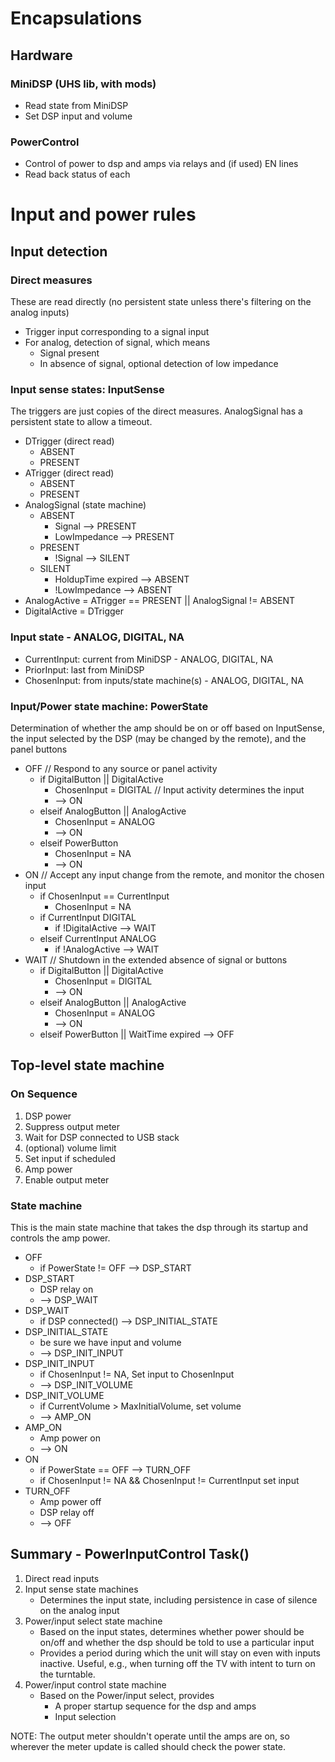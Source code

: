 # Encapsulations

## Hardware

### MiniDSP (UHS lib, with mods)
* Read state from MiniDSP
* Set DSP input and volume

### PowerControl
* Control of power to dsp and amps via relays and (if used) EN lines
* Read back status of each

# Input and power rules

## Input detection
### Direct measures
These are read directly (no persistent state unless there's filtering on the analog inputs)
* Trigger input corresponding to a signal input
* For analog, detection of signal, which means
    * Signal present
    * In absence of signal, optional detection of low impedance

### Input sense states: InputSense
The triggers are just copies of the direct measures.
AnalogSignal has a persistent state to allow a timeout.

* DTrigger (direct read)
    * ABSENT
    * PRESENT 
* ATrigger (direct read)
    * ABSENT
    * PRESENT
* AnalogSignal (state machine)
    * ABSENT
        * Signal --> PRESENT
        * LowImpedance --> PRESENT
    * PRESENT
        * !Signal --> SILENT
    * SILENT
        * HoldupTime expired --> ABSENT
        * !LowImpedance --> ABSENT
* AnalogActive = ATrigger == PRESENT || AnalogSignal != ABSENT
* DigitalActive = DTrigger

### Input state - ANALOG, DIGITAL, NA
* CurrentInput: current from MiniDSP - ANALOG, DIGITAL, NA
* PriorInput: last from MiniDSP
* ChosenInput: from inputs/state machine(s) - ANALOG, DIGITAL, NA

### Input/Power state machine: PowerState
Determination of whether the amp should be on or off based on InputSense, the input selected by the DSP (may be changed by the remote), and the panel buttons
* OFF // Respond to any source or panel activity
    * if DigitalButton || DigitalActive
        * ChosenInput = DIGITAL // Input activity determines the input
        * --> ON
    * elseif AnalogButton || AnalogActive
        * ChosenInput = ANALOG
        * --> ON
    * elseif PowerButton
        * ChosenInput = NA
        * --> ON
* ON  // Accept any input change from the remote, and monitor the chosen input
    * if ChosenInput == CurrentInput
        * ChosenInput = NA
    * if CurrentInput DIGITAL
        * if !DigitalActive --> WAIT
    * elseif CurrentInput ANALOG
        * if !AnalogActive --> WAIT
* WAIT // Shutdown in the extended absence of signal or buttons
    * if DigitalButton || DigitalActive
        * ChosenInput = DIGITAL
        * --> ON
    * elseif AnalogButton || AnalogActive
        * ChosenInput = ANALOG
        * --> ON
    * elseif PowerButton || WaitTime expired --> OFF


## Top-level state machine

### On Sequence
1. DSP power
1. Suppress output meter
1. Wait for DSP connected to USB stack
1. (optional) volume limit
1. Set input if scheduled
1. Amp power
1. Enable output meter

### State machine
This is the main state machine that takes the dsp through its startup and controls the amp power. 
* OFF
    * if PowerState != OFF --> DSP_START
* DSP_START
    * DSP relay on
    * --> DSP_WAIT
* DSP_WAIT
    * if DSP connected() --> DSP_INITIAL_STATE
* DSP_INITIAL_STATE
    * be sure we have input and volume
    * --> DSP_INIT_INPUT
* DSP_INIT_INPUT
    * if ChosenInput != NA, Set input to ChosenInput
    * --> DSP_INIT_VOLUME
* DSP_INIT_VOLUME
    * if CurrentVolume > MaxInitialVolume, set volume
    * --> AMP_ON
* AMP_ON
    * Amp power on
    * --> ON
* ON
    * if PowerState == OFF --> TURN_OFF
    * if ChosenInput != NA && ChosenInput != CurrentInput set input
* TURN_OFF
    * Amp power off
    * DSP relay off
    * --> OFF


## Summary - PowerInputControl Task()
1. Direct read inputs
1. Input sense state machines
    * Determines the input state, including persistence in case of silence on the analog input
1. Power/input select state machine
    * Based on the input states, determines whether power should be on/off and whether the dsp should be told to use a particular input
    * Provides a period during which the unit will stay on even with inputs inactive. Useful, e.g., when turning off the TV with intent to turn on the turntable.
1. Power/input control state machine
    * Based on the Power/input select, provides
        * A proper startup sequence for the dsp and amps
        * Input selection


NOTE: The output meter shouldn't operate until the amps are on, so wherever the meter update is called should check the power state.


